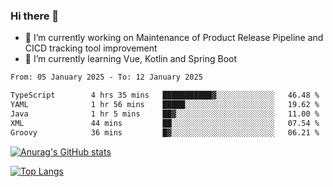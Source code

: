 ### Hi there 👋

- 🔭 I’m currently working on Maintenance of Product Release Pipeline and CICD tracking tool improvement
- 🌱 I’m currently learning Vue, Kotlin and Spring Boot

<!--START_SECTION:waka-->

```txt
From: 05 January 2025 - To: 12 January 2025

TypeScript        4 hrs 35 mins   ███████████▓░░░░░░░░░░░░░   46.48 %
YAML              1 hr 56 mins    █████░░░░░░░░░░░░░░░░░░░░   19.62 %
Java              1 hr 5 mins     ██▓░░░░░░░░░░░░░░░░░░░░░░   11.00 %
XML               44 mins         ██░░░░░░░░░░░░░░░░░░░░░░░   07.54 %
Groovy            36 mins         █▓░░░░░░░░░░░░░░░░░░░░░░░   06.21 %
```

<!--END_SECTION:waka-->

[![Anurag's GitHub stats](https://github-readme-stats.vercel.app/api?username=yunhao981&show_icons=true&theme=solarized-dark)](https://github.com/anuraghazra/github-readme-stats)

[![Top Langs](https://github-readme-stats.vercel.app/api/top-langs/?username=yunhao981&theme=solarized-dark&layout=compact)](https://github.com/anuraghazra/github-readme-stats)

<!--
**yunhao981/yunhao981** is a ✨ _special_ ✨ repository because its `README.md` (this file) appears on your GitHub profile.

Here are some ideas to get you started:

- 🔭 I’m currently working on Maintenance of Release Pipeline and CICD tracking tool improvement
- 🌱 I’m currently learning Vue, Kotlin and Spring Boot
- 👯 I’m looking to collaborate on ...
- 🤔 I’m looking for help with ...
- 💬 Ask me about ...
- 📫 How to reach me: ...
- 😄 Pronouns: ...
- ⚡ Fun fact: ...
-->


